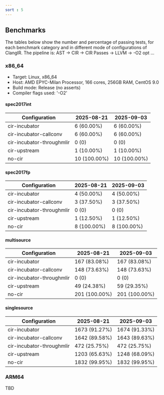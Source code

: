 ```yaml
---
sort : 5
---
```


## Benchmarks

The tables below show the number and percentage of passing tests, for each benchmark category and in different mode of configurations of ClangIR.
The pipeline is: AST -> CIR -> CIR Passes -> LLVM -> -O2 opt ...

### x86_64
- Target: Linux, x86_64
- Host: AMD EPYC-Milan Processor, 166 cores, 256GB RAM, CentOS 9.0
- Build mode: Release (no asserts)
- Compiler flags used: '-O2'

#### spec2017int

| Configuration | 2025-08-21 | 2025-09-03 |
|---------------|----------|----------|
| cir-incubator | 6 (60.00%) | 6 (60.00%) |
| cir-incubator-callconv | 6 (60.00%) | 6 (60.00%) |
| cir-incubator-throughmlir | 0 (0) | 0 (0) |
| cir-upstream | 1 (10.00%) | 1 (10.00%) |
| no-cir | 10 (100.00%) | 10 (100.00%) |

#### spec2017fp

| Configuration | 2025-08-21 | 2025-09-03 |
|---------------|----------|----------|
| cir-incubator | 4 (50.00%) | 4 (50.00%) |
| cir-incubator-callconv | 3 (37.50%) | 3 (37.50%) |
| cir-incubator-throughmlir | 0 (0) | 0 (0) |
| cir-upstream | 1 (12.50%) | 1 (12.50%) |
| no-cir | 8 (100.00%) | 8 (100.00%) |

#### multisource

| Configuration | 2025-08-21 | 2025-09-03 |
|---------------|----------|----------|
| cir-incubator | 167 (83.08%) | 167 (83.08%) |
| cir-incubator-callconv | 148 (73.63%) | 148 (73.63%) |
| cir-incubator-throughmlir | 0 (0) | 0 (0) |
| cir-upstream | 49 (24.38%) | 59 (29.35%) |
| no-cir | 201 (100.00%) | 201 (100.00%) |

#### singlesource

| Configuration | 2025-08-21 | 2025-09-03 |
|---------------|----------|----------|
| cir-incubator | 1673 (91.27%) | 1674 (91.33%) |
| cir-incubator-callconv | 1642 (89.58%) | 1643 (89.63%) |
| cir-incubator-throughmlir | 472 (25.75%) | 472 (25.75%) |
| cir-upstream | 1203 (65.63%) | 1248 (68.09%) |
| no-cir | 1832 (99.95%) | 1832 (99.95%) |

### ARM64
TBD
